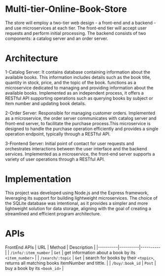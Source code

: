 # Multi-tier-Online-Book-Store
The store will employ a two-tier web design - a front-end and a backend - and use microservices at each tier. The front-end tier will accept user requests and perform initial processing. The backend consists of two components: a catalog server and an order server. 

# Architecture
1-Catalog Server: It contains database containing information about the available books. This information includes details such as the book title, quantity in stock, price, and the topic of the book.
functions as a microservice dedicated to managing and providing information about the available books. Implemented as an independent process, it offers a RESTful API supporting operations such as querying books by subject or item number and updating book details.

2-Order Server: Responsible for managing customer orders. Implemented as a microservice, the order server communicates with catalog server and front-end server, to facilitate the purchase process.This microservice is designed to handle the purchase operation efficiently and provides a single operation endpoint, typically through a RESTful API. 

3-Frontend Server: Initial point of contact for user requests and orchestrates interactions between the user interface and the backend services. Implemented as a microservice, the front-end server supports a variety of user operations through a RESTful API. 

# Implementation
This project was developed using Node.js and the Express framework, leveraging its support for building lightweight microservices. The choice of the SQLite database was intentional, as it provides a simpler and more lightweight solution for data storage, aligning with the goal of creating a streamlined and efficient program architecture.

# APIs
FrontEnd APIs 
| URL | Method | Description |
|----------|----------|----------|
| `/info/:item_number` | `Get` | get information about a book by its `<item_number>` |
| `/search/:topic` | `Get` | search for books by their `<topic>`, returns all matching books itemNumber and tittle. |
| `/buy/:book_id` | `Post` | buy a book by its `<book_id>` |




